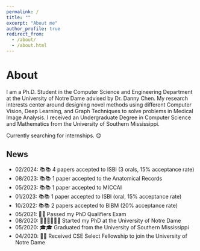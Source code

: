 ```yaml
---
permalink: /
title: ""
excerpt: "About me"
author_profile: true
redirect_from: 
  - /about/
  - /about.html
---
```


About
======

I am a Ph.D. Student in the Computer Science and Engineering Department at the University of Notre Dame advised by Dr. Danny Chen. My research interests center around designing novel methods using different Computer Vision, Deep Learning, and Graph Techniques to solve problems in Medical Image Analysis. I received an Undergraduate Degree in Computer Science and Mathematics from the University of Southern Mississippi.

Currently searching for internships. 😊


News
------
* 02/2024: 📚📚 4 papers accepted to ISBI (3 orals, 15% acceptance rate)
* 08/2023: 📚📚 1 paper accepted to the Anatomical Records
* 05/2023: 📚📚 1 paper accepted to MICCAI
* 01/2023: 📚📚 1 paper accepted to ISBI (oral, 15% acceptance rate)
* 10/2022: 📚📚 2 papers accepted to BIBM (20% acceptance rate)
* 05/2021: 🎉🎉 Passed my PhD Qualifiers Exam
* 08/2020: 🧑🏻‍🏫🧑🏻‍🏫 Started my PhD at the University of Notre Dame
* 05/2020: 🎓🎓 Graduated from the University of Southern Mississippi 
* 04/2020: 🎉🎉 Received CSE Select Fellowship to join the University of Notre Dame



